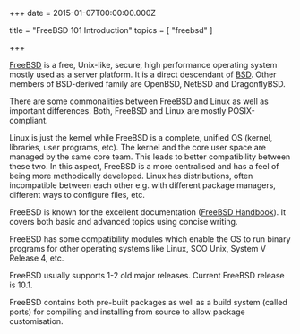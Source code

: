 
+++
date = 2015-01-07T00:00:00.000Z


title = "FreeBSD 101 Introduction"
topics = [ "freebsd" ]

+++

[FreeBSD][1] is a free, Unix-like, secure, high performance operating system mostly used as a server platform. It is a direct descendant of [BSD][2]. Other members of BSD-derived family are OpenBSD, NetBSD and DragonflyBSD.

There are some commonalities between FreeBSD and Linux as well as important differences. Both, FreeBSD and Linux are mostly POSIX-compliant.

Linux is just the kernel while FreeBSD is a complete, unified OS (kernel, libraries, user programs, etc). The kernel and the core user space are managed by the same core team. This leads to better compatibility between these two. In this aspect, FreeBSD is a more centralised and has a feel of being more methodically developed. Linux has distributions, often incompatible between each other e.g. with different package managers, different ways to configure files, etc.

FreeBSD is known for the excellent documentation ([FreeBSD Handbook][3]). It covers both basic and advanced topics using concise writing.

FreeBSD has some compatibility modules which enable the OS to run binary programs for other operating systems like Linux, SCO Unix, System V Release 4, etc.

FreeBSD usually supports 1-2 old major releases. Current FreeBSD release is 10.1.

FreeBSD contains both pre-built packages as well as a build system (called ports) for compiling and installing from source to allow package customisation.

[1]: https://www.freebsd.org/
[2]: http://en.wikipedia.org/wiki/Berkeley_Software_Distribution
[3]: https://www.freebsd.org/doc/handbook/
